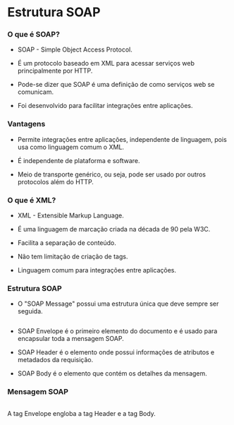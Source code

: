 # Estrutura SOAP



### O que é SOAP?

- SOAP - Simple Object Access Protocol.

- É um protocolo baseado em XML para acessar serviços web principalmente por HTTP.

- Pode-se dizer que SOAP é uma definição de como serviços web se comunicam.

- Foi desenvolvido para facilitar integrações entre aplicações.





### Vantagens

- Permite integrações entre aplicações, independente de linguagem, pois usa como linguagem comum o XML.

- É independente de plataforma e software.

- Meio de transporte genérico, ou seja, pode ser usado por outros protocolos além do HTTP.



### O que é XML?

- XML - Extensible Markup Language.

- É uma linguagem de marcação criada na década de 90 pela W3C.

- Facilita a separação de conteúdo.

- Não tem limitação de criação de tags.

- Linguagem comum para integrações entre aplicações.



### Estrutura SOAP

- O "SOAP Message" possui uma estrutura única que deve sempre ser seguida.

<img title="" src="file:///C:/Users/luizc/OneDrive/Documents/CURSO JAVA/Screenshot_1.png" alt="" data-align="center">

- SOAP Envelope é o primeiro elemento do documento e é usado para encapsular toda a mensagem SOAP.

- SOAP Header é o elemento onde possui informações de atributos e metadados da requisição.

- SOAP Body é o elemento que contém os detalhes da mensagem.



### Mensagem SOAP

<img title="" src="file:///C:/Users/luizc/OneDrive/Documents/CURSO JAVA/Screenshot_2.png" alt="">

A tag Envelope engloba a tag Header e a tag Body.
